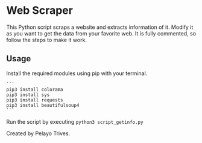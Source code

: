 # Web Scraper

This Python script scraps a website and extracts information of it.
Modify it as you want to get the data from your favorite web.
It is fully commented, so follow the steps to make it work.

## Usage

Install the required modules using pip with your terminal.

    ```
    pip3 install colorama
    pip3 install sys
    pip3 install requests
    pip3 install beautifulsoup4
    ```

Run the script by executing
    ```
    python3 script_getinfo.py
    ```

Created by Pelayo Trives.
